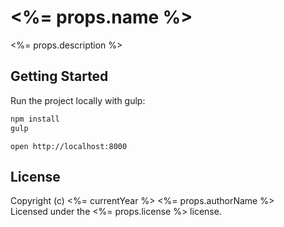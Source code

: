 # <%= props.name %>

<%= props.description %>


## Getting Started

Run the project locally with gulp: 

```sh
npm install
gulp
```

`open http://localhost:8000`

## License

Copyright (c) <%= currentYear %> <%= props.authorName %>  
Licensed under the <%= props.license %> license.
